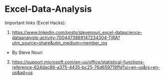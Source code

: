 # Excel-Data-Analysis

Important links (Excel Hacks):
1. https://www.linkedin.com/posts/stevenouri_excel-datascience-dataanalysts-activity-7004473869147234304-TjRA?utm_source=share&utm_medium=member_ios
- By Steve Nouri
2. https://support.microsoft.com/en-us/office/statistical-functions-reference-624dac86-a375-4435-bc25-76d659719ffd?ui=en-us&rs=en-us&ad=us

